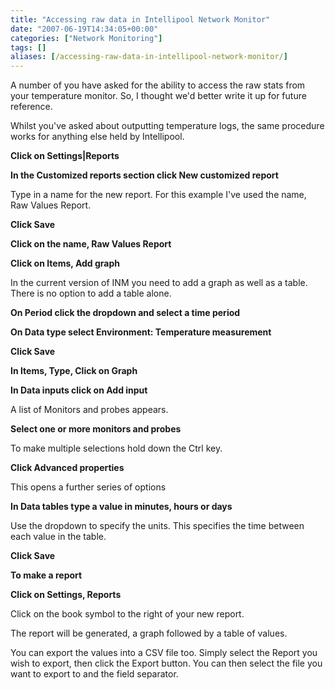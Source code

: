 ```yaml
---
title: "Accessing raw data in Intellipool Network Monitor"
date: "2007-06-19T14:34:05+00:00"
categories: ["Network Monitoring"]
tags: []
aliases: [/accessing-raw-data-in-intellipool-network-monitor/]
---
```


A number of you have asked for the ability to access the raw stats from your temperature monitor. So, I thought we'd better write it up for future reference.

Whilst you've asked about outputting temperature logs, the same procedure works for anything else held by Intellipool.

**Click on Settings|Reports**

**In the Customized reports section click New customized report**

Type in a name for the new report. For this example I've used the name, Raw Values Report.

**Click Save**

**Click on the name, Raw Values Report**

**Click on Items, Add graph**

In the current version of INM you need to add a graph as well as a table. There is no option to add a table alone.

**On Period click the dropdown and select a time period**

**On Data type select Environment: Temperature measurement**

**Click Save**

**In Items, Type, Click on Graph**

**In Data inputs click on Add input**

A list of Monitors and probes appears.

**Select one or more monitors and probes**

To make multiple selections hold down the Ctrl key.

**Click Advanced properties**

This opens a further series of options

**In Data tables type a value in minutes, hours or days**

Use the dropdown to specify the units. This specifies the time between each value in the table.

**Click Save**

**To make a report**

**Click on Settings, Reports**

Click on the book symbol to the right of your new report.

The report will be generated, a graph followed by a table of values.

You can export the values into a CSV file too. Simply select the Report you wish to export, then click the Export button. You can then select the file you want to export to and the field separator.
